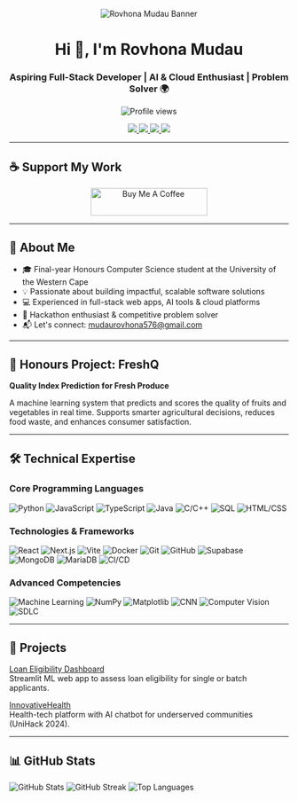 <p align="center">
  <img src="https://via.placeholder.com/1000x200/0d1117/58a6ff?text=Rovhona+Mudau+-+BSc+Hons+Computer+Science+Candidate" alt="Rovhona Mudau Banner" />
</p>

<h1 align="center">Hi 👋, I'm Rovhona Mudau</h1>
<h3 align="center">Aspiring Full-Stack Developer | AI & Cloud Enthusiast | Problem Solver 🌍</h3>

<p align="center">
  <img src="https://komarev.com/ghpvc/?username=rovhona&label=Profile%20views&color=0e75b6&style=flat" alt="Profile views" />
</p>

<p align="center">
  <a href="https://linkedin.com/in/rovhona-mudau" target="_blank">
    <img src="https://img.shields.io/badge/LinkedIn-Rovhona%20Mudau-blue?logo=linkedin&style=for-the-badge" />
  </a>
  <a href="https://github.com/rovhona" target="_blank">
    <img src="https://img.shields.io/badge/GitHub-rovhona-black?logo=github&style=for-the-badge" />
  </a>
  <a href="mailto:mudaurovhona576@gmail.com" target="_blank">
    <img src="https://img.shields.io/badge/Email-Contact-red?logo=gmail&style=for-the-badge" />
  </a>
  <a href="https://personal-website-rovhona-mudaus-projects.vercel.app/" target="_blank">
    <img src="https://img.shields.io/badge/Portfolio-Website-orange?style=for-the-badge&logo=vercel" />
  </a>
</p>

---

## ☕ Support My Work

<p align="center">
  <a href="https://www.buymeacoffee.com/rovhona">
    <img src="https://cdn(https://buymeacoffee.com/rovhona)/buttons/v2/default-yellow.png" height="50" width="210" alt="Buy Me A Coffee" />
  </a>
</p>

---

## 🌟 About Me

- 🎓 Final-year Honours Computer Science student at the University of the Western Cape  
- 💡 Passionate about building impactful, scalable software solutions  
- 💻 Experienced in full-stack web apps, AI tools & cloud platforms  
- 🧠 Hackathon enthusiast & competitive problem solver  
- 📬 Let's connect: [mudaurovhona576@gmail.com](mailto:mudaurovhona576@gmail.com)

---

## 🧠 Honours Project: FreshQ

**Quality Index Prediction for Fresh Produce**  

A machine learning system that predicts and scores the quality of fruits and vegetables in real time. Supports smarter agricultural decisions, reduces food waste, and enhances consumer satisfaction.

---

## 🛠️ Technical Expertise

### Core Programming Languages
![Python](https://img.shields.io/badge/Python-3776AB?logo=python&logoColor=white&style=for-the-badge)
![JavaScript](https://img.shields.io/badge/JavaScript-F7DF1E?logo=javascript&logoColor=black&style=for-the-badge)
![TypeScript](https://img.shields.io/badge/TypeScript-3178C6?logo=typescript&logoColor=white&style=for-the-badge)
![Java](https://img.shields.io/badge/Java-007396?logo=java&logoColor=white&style=for-the-badge)
![C/C++](https://img.shields.io/badge/C++-00599C?logo=c%2B%2B&logoColor=white&style=for-the-badge)
![SQL](https://img.shields.io/badge/SQL-4479A1?logo=mysql&logoColor=white&style=for-the-badge)
![HTML/CSS](https://img.shields.io/badge/HTML5-E34F26?logo=html5&logoColor=white&style=for-the-badge)

### Technologies & Frameworks
![React](https://img.shields.io/badge/React-61DAFB?logo=react&logoColor=black&style=for-the-badge)
![Next.js](https://img.shields.io/badge/Next.js-000000?logo=next.js&logoColor=white&style=for-the-badge)
![Vite](https://img.shields.io/badge/Vite-646CFF?logo=vite&logoColor=white&style=for-the-badge)
![Docker](https://img.shields.io/badge/Docker-2496ED?logo=docker&logoColor=white&style=for-the-badge)
![Git](https://img.shields.io/badge/Git-F05032?logo=git&logoColor=white&style=for-the-badge)
![GitHub](https://img.shields.io/badge/GitHub-181717?logo=github&logoColor=white&style=for-the-badge)
![Supabase](https://img.shields.io/badge/Supabase-3ECF8E?logo=supabase&logoColor=white&style=for-the-badge)
![MongoDB](https://img.shields.io/badge/MongoDB-47A248?logo=mongodb&logoColor=white&style=for-the-badge)
![MariaDB](https://img.shields.io/badge/MariaDB-003545?logo=mariadb&logoColor=white&style=for-the-badge)
![CI/CD](https://img.shields.io/badge/CI%2FCD-Workflow-blue?logo=githubactions&style=for-the-badge)

### Advanced Competencies
![Machine Learning](https://img.shields.io/badge/Machine_Learning-FFA500?logo=tensorflow&style=for-the-badge)
![NumPy](https://img.shields.io/badge/NumPy-013243?logo=numpy&logoColor=white&style=for-the-badge)
![Matplotlib](https://img.shields.io/badge/Matplotlib-11557C?logo=matplotlib&logoColor=white&style=for-the-badge)
![CNN](https://img.shields.io/badge/CNN-FF6F61?logo=tensorflow&style=for-the-badge)
![Computer Vision](https://img.shields.io/badge/Computer_Vision-0F0F0F?style=for-the-badge)
![SDLC](https://img.shields.io/badge/SDLC-0A0A0A?style=for-the-badge)

---

## 📌 Projects

[Loan Eligibility Dashboard](https://github.com/Rovhona/Loan-Eligibility-System)  
Streamlit ML web app to assess loan eligibility for single or batch applicants.

[InnovativeHealth](https://github.com/Rovhona)  
Health-tech platform with AI chatbot for underserved communities (UniHack 2024).

---

## 📊 GitHub Stats

![GitHub Stats](https://github-readme-stats.vercel.app/api?username=rovhona&show_icons=true&theme=dark)
![GitHub Streak](https://github-readme-streak-stats.herokuapp.com/?user=rovhona&theme=dark)
![Top Languages](https://github-readme-stats.vercel.app/api/top-langs?username=rovhona&show_icons=true&layout=compact&theme=dark)
